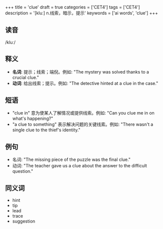 +++
title = 'clue'
draft = true
categories = ['CET4']
tags = ['CET4']
description = '[kluː] n.线索，暗示，提示'
keywords = ['ai words', 'clue']
+++

## 读音
/kluː/

## 释义
- **名词**: 提示；线索；端倪。例如: "The mystery was solved thanks to a crucial clue."
- **动词**: 给出线索；提示。例如: "The detective hinted at a clue in the case."

## 短语
- "clue in" 意为使某人了解情况或提供线索。例如: "Can you clue me in on what's happening?"
- "a clue to something" 表示解决问题的关键线索。例如: "There wasn't a single clue to the thief's identity."

## 例句
- 名词: "The missing piece of the puzzle was the final clue."
- 动词: "The teacher gave us a clue about the answer to the difficult question."

## 同义词
- hint
- tip
- lead
- trace
- suggestion
